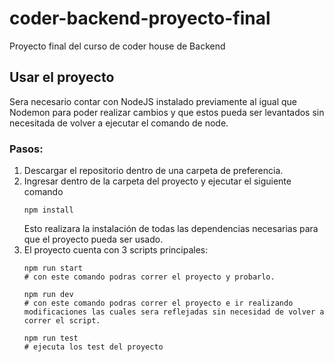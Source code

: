 # coder-backend-proyecto-final

Proyecto final del curso de coder house de Backend

## Usar el proyecto
Sera necesario contar con NodeJS instalado previamente al igual que  Nodemon para poder realizar cambios  y que estos pueda ser levantados sin necesitada de volver a ejecutar el comando de node.

### Pasos:
1. Descargar el repositorio dentro de una carpeta de preferencia.
2. Ingresar dentro de la carpeta del proyecto y ejecutar el siguiente comando
	```
	npm install
	```
	Esto realizara la instalación de todas las dependencias necesarias para que el proyecto pueda ser usado.
3. El proyecto cuenta con 3 scripts principales:
	```
	npm run start
	# con este comando podras correr el proyecto y probarlo.

	npm run dev
	# con este comando podras correr el proyecto e ir realizando modificaciones las cuales sera reflejadas sin necesidad de volver a correr el script.
	
	npm run test
	# ejecuta los test del proyecto
	```




